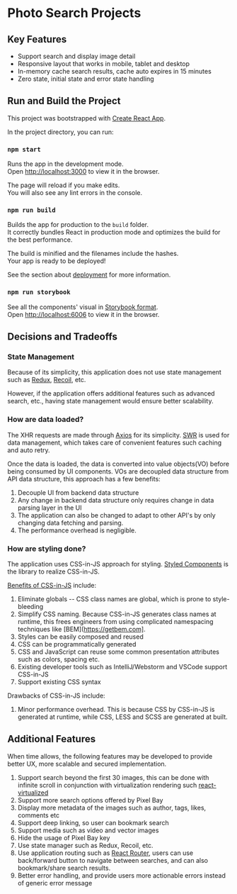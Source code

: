 # Photo Search Projects

## Key Features
* Support search and display image detail
* Responsive layout that works in mobile, tablet and desktop
* In-memory cache search results, cache auto expires in 15 minutes
* Zero state, initial state and error state handling

## Run and Build the Project

This project was bootstrapped with [Create React App](https://github.com/facebook/create-react-app).

In the project directory, you can run:

### `npm start`

Runs the app in the development mode.\
Open [http://localhost:3000](http://localhost:3000) to view it in the browser.

The page will reload if you make edits.\
You will also see any lint errors in the console.

### `npm run build`

Builds the app for production to the `build` folder.\
It correctly bundles React in production mode and optimizes the build for the best performance.

The build is minified and the filenames include the hashes.\
Your app is ready to be deployed!

See the section about [deployment](https://facebook.github.io/create-react-app/docs/deployment) for more information.


### `npm run storybook`

See all the components' visual in [Storybook format](https://storybook.js.org).\
Open [http://localhost:6006](http://localhost:3000) to view it in the browser.


## Decisions and Tradeoffs

### State Management

Because of its simplicity, this application does not use state management such as [Redux](https://redux.js.org), [Recoil](https://recoiljs.org/), etc.

However, if the application offers additional features such as advanced search, etc., having state management would
ensure better scalability.

### How are data loaded?

The XHR requests are made through [Axios](https://axios-http.com/docs/intro) for its simplicity.  [SWR](https://swr.vercel.app/) is used for
data management, which takes care of convenient features such caching and auto retry.

Once the data is loaded, the data is converted into value objects(VO) before being consumed by UI components.
VOs are decoupled data structure from API data structure, this approach has a few benefits:

1. Decouple UI from backend data structure
2. Any change in backend data structure only requires change in data parsing layer in the UI
3. The application can also be changed to adapt to other API's by only changing data fetching and parsing.
4. The performance overhead is negligible.

### How are styling done?

The application uses CSS-in-JS approach for styling. [Styled Components](https://styled-components.com/) is the library to realize CSS-in-JS.

[Benefits of CSS-in-JS](https://medium.com/@_imGufran/why-use-css-in-js-benefits-and-drawbacks-df40ab4ebef9) include:
1. Eliminate globals -- CSS class names are global, which is prone to style-bleeding
2. Simplify CSS naming.  Because CSS-in-JS generates class names at runtime, this frees engineers from using complicated namespacing techniques like [BEM](https://getbem.com].
3. Styles can be easily composed and reused
4. CSS can be programmatically generated
5. CSS and JavaScript can reuse some common presentation attributes such as colors, spacing etc.
6. Existing developer tools such as IntelliJ/Webstorm and VSCode support CSS-in-JS
7. Support existing CSS syntax

Drawbacks of CSS-in-JS include:
1. Minor performance overhead.  This is because CSS by CSS-in-JS is generated at runtime, while CSS, LESS and SCSS are generated at built.


## Additional Features

When time allows, the following features may be developed to provide better UX, more scalable and secured implementation.

1. Support search beyond the first 30 images, this can be done with infinite scroll in conjunction with virtualization rendering such [react-virtualized](https://github.com/bvaughn/react-virtualized)
2. Support more search options offered by Pixel Bay
3. Display more metadata of the images such as author, tags, likes, comments etc
4. Support deep linking, so user can bookmark search
5. Support media such as video and vector images
6. Hide the usage of Pixel Bay key
7. Use state manager such as Redux, Recoil, etc.
8. Use application routing such as [React Router](https://reactrouter.com/en/main), users can use back/forward button to navigate between searches, and can also bookmark/share search results.
9. Better error handling, and provide users more actionable errors instead of generic error message